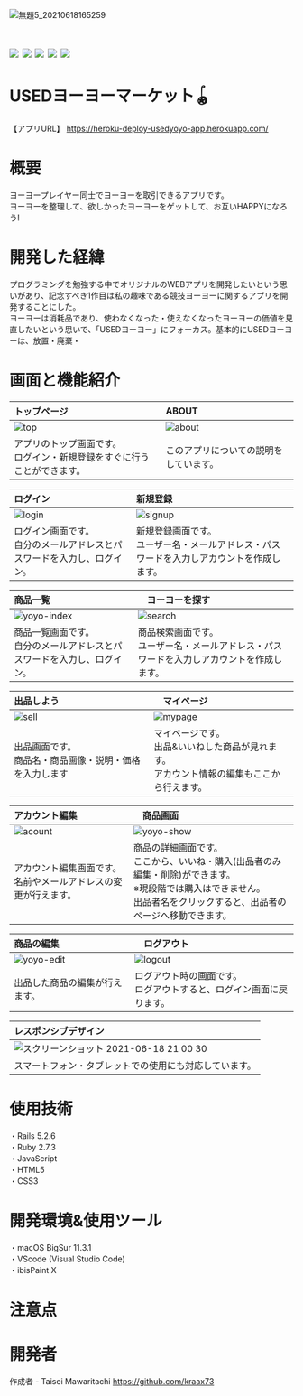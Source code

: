 ![無題5_20210618165259](https://user-images.githubusercontent.com/82016012/122527171-0d124c80-d056-11eb-8798-0cc711147035.jpg)
# 
# <img src="https://img.shields.io/badge/-Ruby-CC342D.svg?logo=ruby&style=popout"> <img src="https://img.shields.io/badge/-Rails-CC0000.svg?logo=rails&style=popout"> <img src="https://img.shields.io/badge/-Javascript-F7DF1E.svg?logo=javascript&style=popout"> <img src="https://img.shields.io/badge/-Html5-E34F26.svg?logo=html5&style=popout"> <img src="https://img.shields.io/badge/-Css3-1572B6.svg?logo=css3&style=popout">


# USEDヨーヨーマーケット🪀
【アプリURL】 https://heroku-deploy-usedyoyo-app.herokuapp.com/

# 概要
ヨーヨープレイヤー同士でヨーヨーを取引できるアプリです。<br>ヨーヨーを整理して、欲しかったヨーヨーをゲットして、お互いHAPPYになろう!

# 開発した経緯
プログラミングを勉強する中でオリジナルのWEBアプリを開発したいという思いがあり、記念すべき1作目は私の趣味である競技ヨーヨーに関するアプリを開発することにした。<br>ヨーヨーは消耗品であり、使わなくなった・使えなくなったヨーヨーの価値を見直したいという思いで、「USEDヨーヨー」にフォーカス。基本的にUSEDヨーヨーは、放置・廃棄・

# 画面と機能紹介



| トップページ | ABOUT | 
|:---|:---|
|![top](https://user-images.githubusercontent.com/82016012/122558075-9a669880-d078-11eb-9a23-0c58bdffd947.png) | ![about](https://user-images.githubusercontent.com/82016012/122559561-760bbb80-d07a-11eb-9bde-0a6e4bdd6cbf.png) |
|アプリのトップ画面です。<br>ログイン・新規登録をすぐに行うことができます。 |このアプリについての説明をしています。 |

| ログイン | 新規登録 | 
|:---|:---|
|![login](https://user-images.githubusercontent.com/82016012/122560308-6e98e200-d07b-11eb-8640-a025b7430da7.png)|![signup](https://user-images.githubusercontent.com/82016012/122560360-7c4e6780-d07b-11eb-9698-e158383d6586.png)|
|ログイン画面です。<br>自分のメールアドレスとパスワードを入力し、ログイン。|新規登録画面です。<br>ユーザー名・メールアドレス・パスワードを入力しアカウントを作成します。|

| 商品一覧 |　ヨーヨーを探す　| 
|:---|:---|
|![yoyo-index](https://user-images.githubusercontent.com/82016012/122561410-ca179f80-d07c-11eb-94a5-176d3f224db0.png)|![search](https://user-images.githubusercontent.com/82016012/122561964-7063a500-d07d-11eb-9c7a-a85d234ce743.png)|
|商品一覧画面です。<br>自分のメールアドレスとパスワードを入力し、ログイン。|商品検索画面です。<br>ユーザー名・メールアドレス・パスワードを入力しアカウントを作成します。|

| 出品しよう |　マイページ　| 
|:---|:---|
|![sell](https://user-images.githubusercontent.com/82016012/122563280-f92f1080-d07e-11eb-9b83-052b3561bb6c.png)|![mypage](https://user-images.githubusercontent.com/82016012/122563314-03510f00-d07f-11eb-9729-ec761f0ea422.png)|
|出品画面です。<br>商品名・商品画像・説明・価格を入力します|マイページです。<br>出品&いいねした商品が見れます。<br>アカウント情報の編集もここから行えます。|

| アカウント編集 |　商品画面　| 
|:---|:---|
|![acount](https://user-images.githubusercontent.com/82016012/122564068-ea952900-d07f-11eb-8e7b-0e43825f416a.png)|![yoyo-show](https://user-images.githubusercontent.com/82016012/122564248-144e5000-d080-11eb-8529-f19ea06d9a21.png)|
|アカウント編集画面です。<br>名前やメールアドレスの変更が行えます。|商品の詳細画面です。<br>ここから、いいね・購入(出品者のみ編集・削除)ができます。<br>※現段階では購入はできません。<br>出品者名をクリックすると、出品者のページへ移動できます。|

| 商品の編集 |　ログアウト　| 
|:---|:---|
|![yoyo-edit](https://user-images.githubusercontent.com/82016012/122565378-5fb52e00-d081-11eb-8ce1-f65201c978e4.png)|![logout](https://user-images.githubusercontent.com/82016012/122565724-c33f5b80-d081-11eb-929a-88231b164e1e.png)|
|出品した商品の編集が行えます。|ログアウト時の画面です。<br>ログアウトすると、ログイン画面に戻ります。|

| レスポンシブデザイン |
|:---|
|![スクリーンショット 2021-06-18 21 00 30](https://user-images.githubusercontent.com/82016012/122566476-89228980-d082-11eb-9a6c-30b745b3e971.png)|
|スマートフォン・タブレットでの使用にも対応しています。|






# 使用技術  
・Rails 5.2.6<br>・Ruby 2.7.3<br>・JavaScript<br>・HTML5<br>・CSS3

# 開発環境&使用ツール
・macOS BigSur 11.3.1<br>・VScode (Visual Studio Code)<br>・ibisPaint X

# 注意点
 
# 開発者
 
作成者 - Taisei Mawaritachi https://github.com/kraax73

 
 

